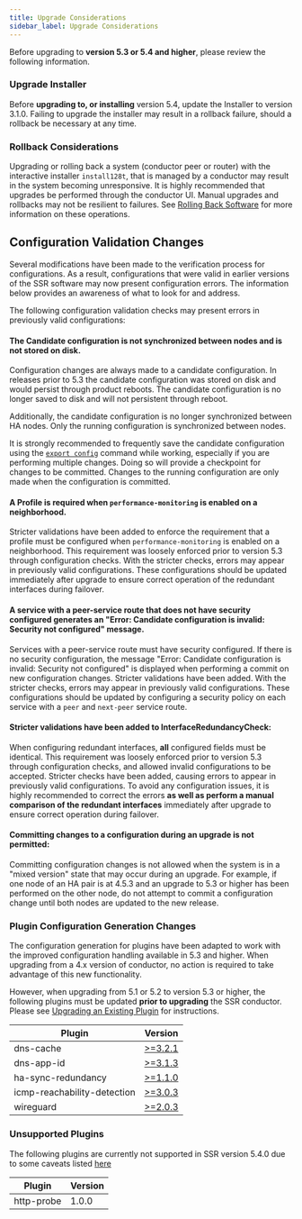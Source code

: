 ```yaml
---
title: Upgrade Considerations
sidebar_label: Upgrade Considerations
---
```

Before upgrading to **version 5.3 or 5.4 and higher**, please review the following information.

### Upgrade Installer
Before **upgrading to, or installing** version 5.4, update the Installer to version 3.1.0. Failing to upgrade the installer may result in a rollback failure, should a rollback be necessary at any time.

### Rollback Considerations
Upgrading or rolling back a system (conductor peer or router) with the interactive installer `install128t`, that is managed by a conductor may result in the system becoming unresponsive. It is highly recommended that upgrades be performed through the conductor UI. Manual upgrades and rollbacks may not be resilient to failures. See [Rolling Back Software](intro_rollback.md) for more information on these operations.

## Configuration Validation Changes
Several modifications have been made to the verification process for configurations. As a result, configurations that were valid in earlier versions of the SSR software may now present configuration errors. The information below provides an awareness of what to look for and address.

The following configuration validation checks may present errors in previously valid configurations:

#### The Candidate configuration is not synchronized between nodes and is not stored on disk.

Configuration changes are always made to a candidate configuration. In releases prior to 5.3 the candidate configuration was stored on disk and would persist through product reboots. The candidate configuration is no longer saved to disk and will not persistent through reboot.

Additionally, the candidate configuration is no longer synchronized between HA nodes. Only the running configuration is synchronized between nodes.

It is strongly recommended to frequently save the candidate configuration using the [`export config`](cli_reference.md/#export-config) command while working, especially if you are performing multiple changes. Doing so will provide a checkpoint for changes to be committed. Changes to the running configuration are only made when the configuration is committed.

#### A Profile is required when `performance-monitoring` is enabled on a neighborhood.

Stricter validations have been added to enforce the requirement that a profile must be configured when `performance-monitoring` is enabled on a neighborhood. This requirement was loosely enforced prior to version 5.3 through configuration checks. With the stricter checks, errors may appear in previously valid configurations. These configurations should be updated immediately after upgrade to ensure correct operation of the redundant interfaces during failover.

#### A service with a peer-service route that does not have security configured generates an "Error: Candidate configuration is invalid: Security not configured" message.

Services with a peer-service route must have security configured. If there is no security configuration, the message "Error: Candidate configuration is invalid: Security not configured" is displayed when performing a commit on new configuration changes. Stricter validations have been added. With the stricter checks, errors may appear in previously valid configurations. These configurations should be updated by configuring a security policy on each service with a `peer` and `next-peer` service route.

#### Stricter validations have been added to InterfaceRedundancyCheck:

When configuring redundant interfaces, **all** configured fields must be identical. This requirement was loosely enforced prior to version 5.3 through configuration checks, and allowed invalid configurations to be accepted. Stricter checks have been added, causing errors to appear in previously valid configurations. To avoid any configuration issues, it is highly recommended to correct the errors **as well as perform a manual comparison of the redundant interfaces** immediately after upgrade to ensure correct operation during failover.

#### Committing changes to a configuration during an upgrade is not permitted:

Committing configuration changes is not allowed when the system is in a "mixed version" state that may occur during an upgrade. For example, if one node of an HA pair is at 4.5.3 and an upgrade to 5.3 or higher has been performed on the other node, do not attempt to commit a configuration change until both nodes are updated to the new release.


### Plugin Configuration Generation Changes

The configuration generation for plugins have been adapted to work with the improved configuration handling available in 5.3 and higher. When upgrading from a 4.x version of conductor, no action is required to take advantage of this new functionality.

However, when upgrading from 5.1 or 5.2 to version 5.3 or higher, the following plugins must be updated **prior to upgrading** the SSR conductor. Please see [Upgrading an Existing Plugin](plugin_intro.md#upgrading-an-existing-plugin) for instructions.

| Plugin | Version |
| ------ | ------- |
| dns-cache | [>=3.2.1](plugin_dns_cache.md#release-notes) |
| dns-app-id | [>=3.1.3](plugin_dns_app_id.md#release-notes) |
| ha-sync-redundancy | [>=1.1.0](plugin_ha_sync_redundancy.md#release-notes) |
| icmp-reachability-detection | [>=3.0.3](plugin_icmp_reachability_detection.md#release-notes) |
| wireguard | [>=2.0.3](plugin_wireguard.md#release-notes) |

### Unsupported Plugins

The following plugins are currently not supported in SSR version 5.4.0 due to some caveats listed [here](release_notes_128t_5.4.md#Caveats)

| Plugin | Version |
| ------ | ------- |
| http-probe | 1.0.0 |
